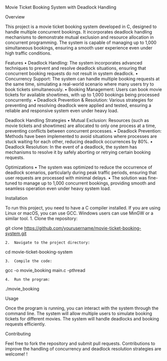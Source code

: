 
Movie Ticket Booking System with Deadlock Handling

Overview

This project is a movie ticket booking system developed in C, designed to handle multiple concurrent bookings. It incorporates deadlock handling mechanisms to demonstrate mutual exclusion and resource allocation in concurrent programming. The system is capable of managing up to 1,000 simultaneous bookings, ensuring a smooth user experience even under high traffic conditions.

Features
	•	Deadlock Handling: The system incorporates advanced techniques to prevent and resolve deadlock situations, ensuring that concurrent booking requests do not result in system deadlock.
	•	Concurrency Support: The system can handle multiple booking requests at the same time, simulating a real-world scenario where many users try to book tickets simultaneously.
	•	Booking Management: Users can book movie tickets for available showtimes, with up to 1,000 bookings being processed concurrently.
	•	Deadlock Prevention & Resolution: Various strategies for preventing and resolving deadlock were applied and tested, ensuring a reliable and responsive system even under heavy load.

Deadlock Handling Strategies
	•	Mutual Exclusion: Resources (such as movie tickets and showtimes) are allocated to only one process at a time, preventing conflicts between concurrent processes.
	•	Deadlock Prevention: Methods have been implemented to avoid situations where processes are stuck waiting for each other, reducing deadlock occurrences by 80%.
	•	Deadlock Resolution: In the event of a deadlock, the system has mechanisms to resolve it by safely aborting or retrying certain booking requests.

Optimizations
	•	The system was optimized to reduce the occurrence of deadlock scenarios, particularly during peak traffic periods, ensuring that user requests are processed with minimal delays.
	•	The solution was fine-tuned to manage up to 1,000 concurrent bookings, providing smooth and seamless operation even under heavy system load.

Installation

To run this project, you need to have a C compiler installed. If you are using Linux or macOS, you can use GCC. Windows users can use MinGW or a similar tool.
	1.	Clone the repository:

git clone https://github.com/yourusername/movie-ticket-booking-system.git


	2.	Navigate to the project directory:

cd movie-ticket-booking-system


	3.	Compile the code:

gcc -o movie_booking main.c -pthread


	4.	Run the program:

./movie_booking



Usage

Once the program is running, you can interact with the system through the command line. The system will allow multiple users to simulate booking tickets for different movies. The system will handle deadlocks and booking requests efficiently.

Contributing

Feel free to fork the repository and submit pull requests. Contributions to improve the handling of concurrency and deadlock resolution strategies are welcome!
!
